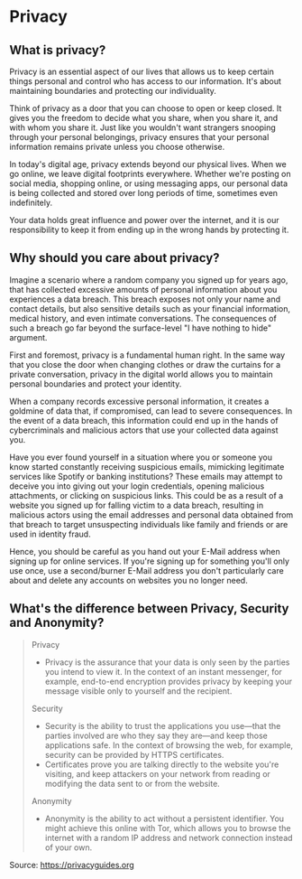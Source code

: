# Privacy

## What is privacy?

Privacy is an essential aspect of our lives that allows us to keep certain things personal and control who has access to our information. It's about maintaining boundaries and protecting our individuality.

Think of privacy as a door that you can choose to open or keep closed. It gives you the freedom to decide what you share, when you share it, and with whom you share it. Just like you wouldn't want strangers snooping through your personal belongings, privacy ensures that your personal information remains private unless you choose otherwise.

In today's digital age, privacy extends beyond our physical lives. When we go online, we leave digital footprints everywhere. Whether we're posting on social media, shopping online, or using messaging apps, our personal data is being collected and stored over long periods of time, sometimes even indefinitely.

Your data holds great influence and power over the internet, and it is our responsibility to keep it from ending up in the wrong hands by protecting it.

## Why should you care about privacy?

Imagine a scenario where a random company you signed up for years ago, that has collected excessive amounts of personal information about you experiences a data breach. This breach exposes not only your name and contact details, but also sensitive details such as your financial information, medical history, and even intimate conversations. The consequences of such a breach go far beyond the surface-level "I have nothing to hide" argument.

First and foremost, privacy is a fundamental human right. In the same way that you close the door when changing clothes or draw the curtains for a private conversation, privacy in the digital world allows you to maintain personal boundaries and protect your identity.

When a company records excessive personal information, it creates a goldmine of data that, if compromised, can lead to severe consequences. In the event of a data breach, this information could end up in the hands of cybercriminals and malicious actors that use your collected data against you.

Have you ever found yourself in a situation where you or someone you know started constantly receiving suspicious emails, mimicking legitimate services like Spotify or banking institutions? These emails may attempt to deceive you into giving out your login credentials, opening malicious attachments, or clicking on suspicious links. This could be as a result of a website you signed up for falling victim to a data breach, resulting in malicious actors using the email addresses and personal data obtained from that breach to target unsuspecting individuals like family and friends or are used in identity fraud.

Hence, you should be careful as you hand out your E-Mail address when signing up for online services. If you're signing up for something you'll only use once, use a second/burner E-Mail address you don't particularly care about and delete any accounts on websites you no longer need.

## What's the difference between Privacy, Security and Anonymity?

<blockquote>

Privacy

- Privacy is the assurance that your data is only seen by the parties you intend to view it. In the context of an instant messenger, for example, end-to-end encryption provides privacy by keeping your message visible only to yourself and the recipient.

Security

- Security is the ability to trust the applications you use—that the parties involved are who they say they are—and keep those applications safe. In the context of browsing the web, for example, security can be provided by HTTPS certificates.
- Certificates prove you are talking directly to the website you're visiting, and keep attackers on your network from reading or modifying the data sent to or from the website.

Anonymity

- Anonymity is the ability to act without a persistent identifier. You might achieve this online with Tor, which allows you to browse the internet with a random IP address and network connection instead of your own.

</blockquote>
Source: <a href="https://www.privacyguides.org/en/basics/why-privacy-matters/" target="\_blank">https://privacyguides.org</a>